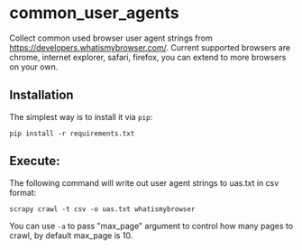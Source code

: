 common_user_agents
=====================

Collect common used browser user agent strings from <https://developers.whatismybrowser.com/>.
Current supported browsers are chrome, internet explorer, safari, firefox, you can extend to more browsers on your own.

Installation
-------------

The simplest way is to install it via `pip`:

    pip install -r requirements.txt

Execute:
-------------

The following command will write out user agent strings to uas.txt in csv format:

    scrapy crawl -t csv -o uas.txt whatismybrowser

You can use `-a` to pass "max_page" argument to control how many pages to crawl, by default max_page is 10.
